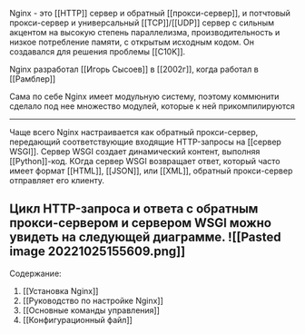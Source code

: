 
Nginx - это [[HTTP]] сервер и обратный [[прокси-сервер]], и потчтовый прокси-сервер и универсальный [[TCP]]/[[UDP]] сервер с сильным акцентом на высокую степень параллелизма, производительность и низкое потребление памяти, с открытым исходным кодом. Он создавался для решения проблемы [[C10K]]. 

Nginx разработал [[Игорь Сысоев]] в [[2002г]], когда работал в [[Рамблер]] 

Сама по себе Nginx имеет модульную систему, поэтому коммюнити сделало под нее множество модулей, которые к ней прикомпилируются

---
Чаще всего Nginx настраивается как обратный прокси-сервер, передающий соответствующие входящие HTTP-запросы на [[сервер WSGI]]. Сервер WSGI создает динамический контент, выполняя [[Python]]-код. КОгда сервер WSGI возвращает ответ, который часто имеет формат [[HTML]], [[JSON]], или [[XML]], обратный прокси-сервер отправляет его клиенту.

Цикл HTTP-запроса и ответа с обратным прокси-сервером и сервером WSGI можно увидеть на следующей диаграмме.
![[Pasted image 20221025155609.png]]
---
Содержание:
1. [[Установка Nginx]]
2. [[Руководство по настройке Nginx]]
3. [[Основные команды управления]]
4. [[Конфигурационный файл]]
